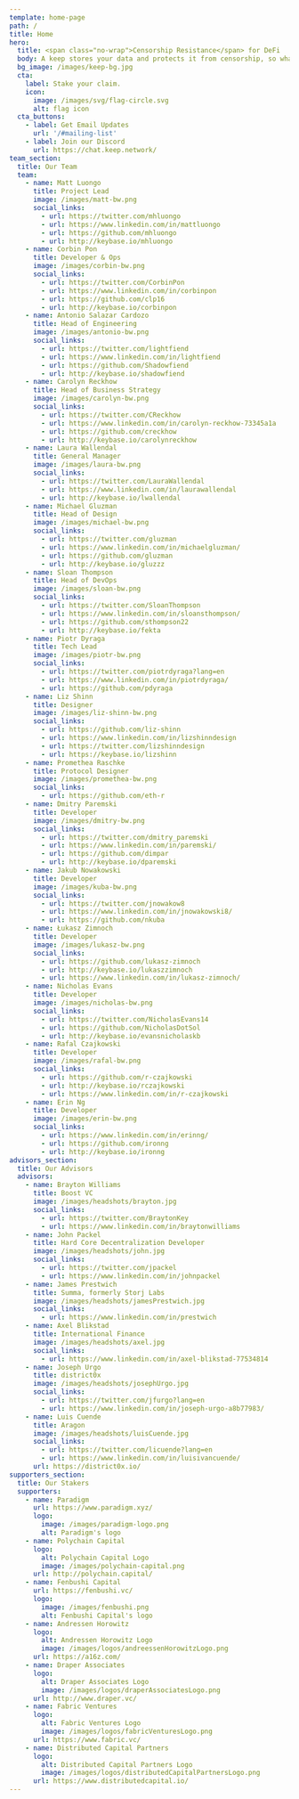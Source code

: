 ```yaml
---
template: home-page
path: /
title: Home
hero:
  title: <span class="no-wrap">Censorship Resistance</span> for DeFi
  body: A keep stores your data and protects it from censorship, so what you store always stays yours.
  bg_image: /images/keep-bg.jpg
  cta:
    label: Stake your claim.
    icon:
      image: /images/svg/flag-circle.svg
      alt: flag icon
  cta_buttons:
    - label: Get Email Updates
      url: '/#mailing-list'
    - label: Join our Discord
      url: https://chat.keep.network/
team_section:
  title: Our Team
  team:
    - name: Matt Luongo
      title: Project Lead
      image: /images/matt-bw.png
      social_links:
        - url: https://twitter.com/mhluongo
        - url: https://www.linkedin.com/in/mattluongo
        - url: https://github.com/mhluongo
        - url: http://keybase.io/mhluongo
    - name: Corbin Pon
      title: Developer & Ops
      image: /images/corbin-bw.png
      social_links:
        - url: https://twitter.com/CorbinPon
        - url: https://www.linkedin.com/in/corbinpon
        - url: https://github.com/clp16
        - url: http://keybase.io/corbinpon
    - name: Antonio Salazar Cardozo
      title: Head of Engineering
      image: /images/antonio-bw.png
      social_links:
        - url: https://twitter.com/lightfiend
        - url: https://www.linkedin.com/in/lightfiend
        - url: https://github.com/Shadowfiend
        - url: http://keybase.io/shadowfiend
    - name: Carolyn Reckhow
      title: Head of Business Strategy
      image: /images/carolyn-bw.png
      social_links:
        - url: https://twitter.com/CReckhow
        - url: https://www.linkedin.com/in/carolyn-reckhow-73345a1a
        - url: https://github.com/creckhow
        - url: http://keybase.io/carolynreckhow
    - name: Laura Wallendal
      title: General Manager
      image: /images/laura-bw.png
      social_links:
        - url: https://twitter.com/LauraWallendal
        - url: https://www.linkedin.com/in/laurawallendal
        - url: http://keybase.io/lwallendal
    - name: Michael Gluzman
      title: Head of Design
      image: /images/michael-bw.png
      social_links:
        - url: https://twitter.com/gluzman
        - url: https://www.linkedin.com/in/michaelgluzman/
        - url: https://github.com/gluzman
        - url: http://keybase.io/gluzzz
    - name: Sloan Thompson
      title: Head of DevOps
      image: /images/sloan-bw.png
      social_links:
        - url: https://twitter.com/SloanThompson
        - url: https://www.linkedin.com/in/sloansthompson/
        - url: https://github.com/sthompson22
        - url: http://keybase.io/fekta
    - name: Piotr Dyraga
      title: Tech Lead
      image: /images/piotr-bw.png
      social_links:
        - url: https://twitter.com/piotrdyraga?lang=en
        - url: https://www.linkedin.com/in/piotrdyraga/
        - url: https://github.com/pdyraga
    - name: Liz Shinn
      title: Designer
      image: /images/liz-shinn-bw.png
      social_links:
        - url: https://github.com/liz-shinn
        - url: https://www.linkedin.com/in/lizshinndesign
        - url: https://twitter.com/lizshinndesign
        - url: https://keybase.io/lizshinn
    - name: Promethea Raschke
      title: Protocol Designer
      image: /images/promethea-bw.png
      social_links:
        - url: https://github.com/eth-r
    - name: Dmitry Paremski
      title: Developer
      image: /images/dmitry-bw.png
      social_links:
        - url: https://twitter.com/dmitry_paremski
        - url: https://www.linkedin.com/in/paremski/
        - url: https://github.com/dimpar
        - url: http://keybase.io/dparemski
    - name: Jakub Nowakowski
      title: Developer
      image: /images/kuba-bw.png
      social_links:
        - url: https://twitter.com/jnowakow8
        - url: https://www.linkedin.com/in/jnowakowski8/
        - url: https://github.com/nkuba
    - name: Łukasz Zimnoch
      title: Developer
      image: /images/lukasz-bw.png
      social_links:
        - url: https://github.com/lukasz-zimnoch
        - url: http://keybase.io/lukaszzimnoch
        - url: https://www.linkedin.com/in/lukasz-zimnoch/
    - name: Nicholas Evans
      title: Developer
      image: /images/nicholas-bw.png
      social_links:
        - url: https://twitter.com/NicholasEvans14
        - url: https://github.com/NicholasDotSol
        - url: http://keybase.io/evansnicholaskb
    - name: Rafal Czajkowski
      title: Developer
      image: /images/rafal-bw.png
      social_links:
        - url: https://github.com/r-czajkowski
        - url: http://keybase.io/rczajkowski
        - url: https://www.linkedin.com/in/r-czajkowski
    - name: Erin Ng
      title: Developer
      image: /images/erin-bw.png
      social_links:
        - url: https://www.linkedin.com/in/erinng/
        - url: https://github.com/ironng
        - url: http://keybase.io/ironng
advisors_section:
  title: Our Advisors
  advisors:
    - name: Brayton Williams
      title: Boost VC
      image: /images/headshots/brayton.jpg
      social_links:
        - url: https://twitter.com/BraytonKey
        - url: https://www.linkedin.com/in/braytonwilliams
    - name: John Packel
      title: Hard Core Decentralization Developer
      image: /images/headshots/john.jpg
      social_links:
        - url: https://twitter.com/jpackel
        - url: https://www.linkedin.com/in/johnpackel
    - name: James Prestwich
      title: Summa, formerly Storj Labs
      image: /images/headshots/jamesPrestwich.jpg
      social_links:
        - url: https://www.linkedin.com/in/prestwich
    - name: Axel Blikstad
      title: International Finance
      image: /images/headshots/axel.jpg
      social_links:
        - url: https://www.linkedin.com/in/axel-blikstad-77534814
    - name: Joseph Urgo
      title: district0x
      image: /images/headshots/josephUrgo.jpg
      social_links:
        - url: https://twitter.com/jfurgo?lang=en
        - url: https://www.linkedin.com/in/joseph-urgo-a8b77983/
    - name: Luis Cuende
      title: Aragon
      image: /images/headshots/luisCuende.jpg
      social_links:
        - url: https://twitter.com/licuende?lang=en
        - url: https://www.linkedin.com/in/luisivancuende/
      url: https://district0x.io/
supporters_section:
  title: Our Stakers
  supporters:
    - name: Paradigm
      url: https://www.paradigm.xyz/
      logo:
        image: /images/paradigm-logo.png
        alt: Paradigm's logo
    - name: Polychain Capital
      logo:
        alt: Polychain Capital Logo
        image: /images/polychain-capital.png
      url: http://polychain.capital/
    - name: Fenbushi Capital
      url: https://fenbushi.vc/
      logo:
        image: /images/fenbushi.png
        alt: Fenbushi Capital's logo
    - name: Andressen Horowitz
      logo:
        alt: Andressen Horowitz Logo
        image: /images/logos/andreessenHorowitzLogo.png
      url: https://a16z.com/
    - name: Draper Associates
      logo:
        alt: Draper Associates Logo
        image: /images/logos/draperAssociatesLogo.png
      url: http://www.draper.vc/
    - name: Fabric Ventures
      logo:
        alt: Fabric Ventures Logo
        image: /images/logos/fabricVenturesLogo.png
      url: https://www.fabric.vc/
    - name: Distributed Capital Partners
      logo:
        alt: Distributed Capital Partners Logo
        image: /images/logos/distributedCapitalPartnersLogo.png
      url: https://www.distributedcapital.io/
---
```

